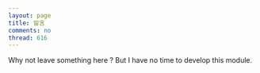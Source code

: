 ```yaml
---
layout: page
title: 留言
comments: no
thread: 616
---
```


Why not leave something here ?
But I have no time to develop this module.
